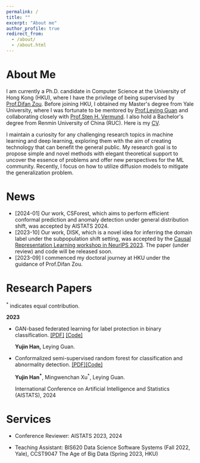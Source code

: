```yaml
---
permalink: /
title: ""
excerpt: "About me"
author_profile: true
redirect_from: 
  - /about/
  - /about.html
---
```

About Me
======

I am currently a Ph.D. candidate in Computer Science at the University of Hong Kong (HKU), where I have the privilege of being supervised by [Prof.Difan Zou](https://difanzou.github.io). Before joining HKU, I obtained my Master's degree from Yale University, where I was fortunate to be mentored by [Prof.Leying Guan](https://campuspress.yale.edu/lguan) and collaborating closely with [Prof.Sten H. Vermund](https://ysph.yale.edu/profile/sten-vermund/). I also hold a Bachelor's degree from Renmin University of China (RUC). Here is my [CV](https://github.com/yujinhan98/yujinhan98.github.io/blob/master/yujin_CV_2023.pdf).

I maintain a curiosity for any challenging research topics in machine learning and deep learning, exploring them with the aim of creating technology that can benefit the general public. My research goal is to propose simple and novel methods with elegant theoretical support to uncover the essence of problems and offer new perspectives for the ML community. Recently, I focus on how to utilize diffusion models to mitigate the generalization problem.


News
======
- [2024-01] Our work, CSForest, which aims to perform efficient conformal prediction and anomaly detection under general distribution shift, was accepted by AISTATS 2024.
- [2023-10] Our work, DISK, which is a novel idea for inferring the domain label under the subpopulation shift setting, was accepted by the [Causal Representation Learning workshop in NeurIPS 2023](https://neurips.cc/virtual/2023/workshop/66497). The paper (under review) and code will be released soon.
- [2023-09] I commenced my doctoral journey at HKU under the guidance of Prof.Difan Zou.

Research Papers
======

<sup>*</sup> indicates equal contribution.
  
**2023**

- GAN-based federated learning for label protection in binary classification. [[PDF]](https://arxiv.org/pdf/2302.02245.pdf) [[Code]](https://github.com/yujinhan98/Generative-Adversarial-Federated-Model)

  **Yujin Han,** Leying Guan.
  
- Conformalized semi-supervised random forest for classification and abnormality detection. [[PDF]]()[[Code]](https://github.com/yujinhan98/CSForest)
  
  **Yujin Han<sup>*</sup>**, Mingwenchan Xu<sup>*</sup>, Leying Guan.

  International Conference on Artificial Intelligence and Statistics (AISTATS), 2024
  

Services
======
- Conference Reviewer: AISTATS 2023, 2024

- Teaching Assistant: BIS620 Data Science Software Systems (Fall 2022, Yale), CCST9047 The Age of Big Data (Spring 2023, HKU)
